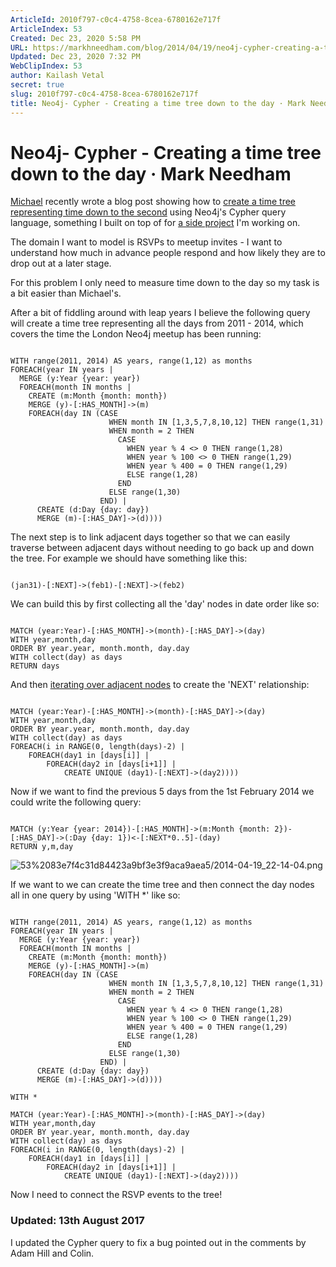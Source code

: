 ```yaml
---
ArticleId: 2010f797-c0c4-4758-8cea-6780162e717f
ArticleIndex: 53
Created: Dec 23, 2020 5:58 PM
URL: https://markhneedham.com/blog/2014/04/19/neo4j-cypher-creating-a-time-tree-down-to-the-day/
Updated: Dec 23, 2020 7:32 PM
WebClipIndex: 53
author: Kailash Vetal
secret: true
slug: 2010f797-c0c4-4758-8cea-6780162e717f
title: Neo4j- Cypher - Creating a time tree down to the day · Mark Needham
---
```

#  Neo4j- Cypher - Creating a time tree down to the day · Mark Needham
[Michael](https://twitter.com/mesirii) recently wrote a blog post showing how to [create a time tree representing time down to the second](http://jexp.de/blog/2014/04/importing-forests-into-neo4j/) using Neo4j's Cypher query language, something I built on top of for [a side project](https://github.com/mneedham/neo4j-meetup) I'm working on.

The domain I want to model is RSVPs to meetup invites - I want to understand how much in advance people respond and how likely they are to drop out at a later stage.

For this problem I only need to measure time down to the day so my task is a bit easier than Michael's.

After a bit of fiddling around with leap years I believe the following query will create a time tree representing all the days from 2011 - 2014, which covers the time the London Neo4j meetup has been running:

```

WITH range(2011, 2014) AS years, range(1,12) as months
FOREACH(year IN years | 
  MERGE (y:Year {year: year})
  FOREACH(month IN months | 
    CREATE (m:Month {month: month})
    MERGE (y)-[:HAS_MONTH]->(m)
    FOREACH(day IN (CASE 
                      WHEN month IN [1,3,5,7,8,10,12] THEN range(1,31) 
                      WHEN month = 2 THEN 
                        CASE
                          WHEN year % 4 <> 0 THEN range(1,28)
                          WHEN year % 100 <> 0 THEN range(1,29)
                          WHEN year % 400 = 0 THEN range(1,29)
                          ELSE range(1,28)
                        END
                      ELSE range(1,30)
                    END) |      
      CREATE (d:Day {day: day})
      MERGE (m)-[:HAS_DAY]->(d))))

```

The next step is to link adjacent days together so that we can easily traverse between adjacent days without needing to go back up and down the tree. For example we should have something like this:

```

(jan31)-[:NEXT]->(feb1)-[:NEXT]->(feb2)

```

We can build this by first collecting all the 'day' nodes in date order like so:

```

MATCH (year:Year)-[:HAS_MONTH]->(month)-[:HAS_DAY]->(day)
WITH year,month,day
ORDER BY year.year, month.month, day.day
WITH collect(day) as days
RETURN days

```

And then [iterating over adjacent nodes](http://www.markhneedham.com/blog/2014/04/19/neo4j-cypher-creating-relationships-between-a-collection-of-nodes-invalid-input/) to create the 'NEXT' relationship:

```

MATCH (year:Year)-[:HAS_MONTH]->(month)-[:HAS_DAY]->(day)
WITH year,month,day
ORDER BY year.year, month.month, day.day
WITH collect(day) as days
FOREACH(i in RANGE(0, length(days)-2) | 
    FOREACH(day1 in [days[i]] | 
        FOREACH(day2 in [days[i+1]] | 
            CREATE UNIQUE (day1)-[:NEXT]->(day2))))

```

Now if we want to find the previous 5 days from the 1st February 2014 we could write the following query:

```

MATCH (y:Year {year: 2014})-[:HAS_MONTH]->(m:Month {month: 2})-[:HAS_DAY]->(:Day {day: 1})<-[:NEXT*0..5]-(day)
RETURN y,m,day

```

![53%2083e7f4c31d84423a9bf3e3f9aca9aea5/2014-04-19_22-14-04.png](53%2083e7f4c31d84423a9bf3e3f9aca9aea5/2014-04-19_22-14-04.png)

If we want to we can create the time tree and then connect the day nodes all in one query by using 'WITH *' like so:

```

WITH range(2011, 2014) AS years, range(1,12) as months
FOREACH(year IN years | 
  MERGE (y:Year {year: year})
  FOREACH(month IN months | 
    CREATE (m:Month {month: month})
    MERGE (y)-[:HAS_MONTH]->(m)
    FOREACH(day IN (CASE 
                      WHEN month IN [1,3,5,7,8,10,12] THEN range(1,31) 
                      WHEN month = 2 THEN 
                        CASE
                          WHEN year % 4 <> 0 THEN range(1,28)
                          WHEN year % 100 <> 0 THEN range(1,29)
                          WHEN year % 400 = 0 THEN range(1,29)
                          ELSE range(1,28)
                        END
                      ELSE range(1,30)
                    END) |      
      CREATE (d:Day {day: day})
      MERGE (m)-[:HAS_DAY]->(d))))

WITH *

MATCH (year:Year)-[:HAS_MONTH]->(month)-[:HAS_DAY]->(day)
WITH year,month,day
ORDER BY year.year, month.month, day.day
WITH collect(day) as days
FOREACH(i in RANGE(0, length(days)-2) | 
    FOREACH(day1 in [days[i]] | 
        FOREACH(day2 in [days[i+1]] | 
            CREATE UNIQUE (day1)-[:NEXT]->(day2))))

```

Now I need to connect the RSVP events to the tree!

### Updated: 13th August 2017

I updated the Cypher query to fix a bug pointed out in the comments by Adam Hill and Colin.
